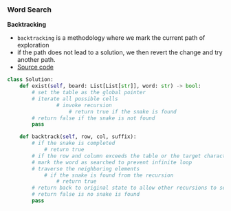 ### Word Search
**Backtracking**
- `backtracking` is a methodology where we mark the current path of exploration
- if the path does not lead to a solution, we then revert the change and try another path.
- [Source code](source/backtrack.py)
```python
class Solution:
    def exist(self, board: List[List[str]], word: str) -> bool:
        # set the table as the global pointer
        # iterate all possible cells
                # invoke recursion
                    # return true if the snake is found
        # return false if the snake is not found
        pass 

    def backtrack(self, row, col, suffix):
        # if the snake is completed
            # return true
        # if the row and column exceeds the table or the target character does no create the snake
        # mark the word as searched to prevent infinite loop
        # traverse the neighboring elements
            # if the snake is found from the recursion
                # return true
        # return back to original state to allow other recursions to search for the snake
        # return false is no snake is found
        pass 
```


